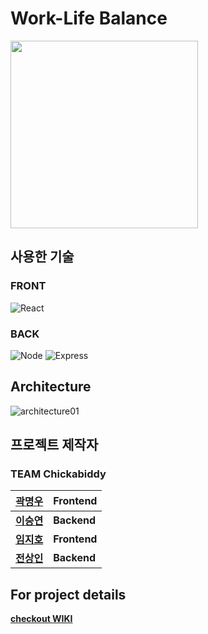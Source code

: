 # Work-Life Balance 

<img src="https://user-images.githubusercontent.com/86960007/150037957-9830ed6d-45fc-40ff-b63d-9540590916b6.png" width="300" height="300">

## 사용한 기술
### FRONT
<img alt="React" src ="https://img.shields.io/badge/React-61DAFB.svg?&style=for-the-badge&logo=React&logoColor=0D1F23"/>


### BACK
<img alt="Node" src ="https://img.shields.io/badge/Node-339933.svg?&style=for-the-badge&logo=Node.js&logoColor=939"/>
<img alt="Express" src ="https://img.shields.io/badge/Express-006600.svg?&style=for-the-badge&logo=Express&logoColor=DAE9DA"/>



## Architecture
![architecture01](https://user-images.githubusercontent.com/86960007/150040492-f8ef2b6f-4d8e-4f37-bb02-380d4193e179.png)


## 프로젝트 제작자
### TEAM Chickabiddy

| [곽명우](https://github.com/citysquirrel) | Frontend |
| ---- | --------- |
| [**이승연**](https://github.com/torangL) | **Backend**  |
| [**임지호**](https://github.com/JHL71) | **Frontend** |
| [**전상인**](https://github.com/jeonsangin) | **Backend**  |

## For project details
[**checkout WIKI**](https://github.com/codestates/WorkLifeBalance/wiki)

